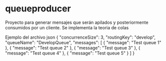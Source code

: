 # queueproducer
Proyecto para generar mensajes que serán apilados y posteriormente consumidos por un cliente. Se implementa la teoria de colas

Ejemplo del archivo json { "concurrenceSize": 3, "routingKey": "develop", "queueName": "DevelopQueue", "messages": [ { "message": "Test queue 1" }, { "message": "Test queue 2" }, { "message": "Test queue 3" }, { "message": "Test queue 4" }, { "message": "Test queue 5" } ] }

